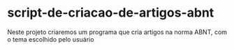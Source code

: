 # script-de-criacao-de-artigos-abnt
Neste projeto criaremos um programa que cria artigos na norma ABNT, com o tema escolhido pelo usuário
